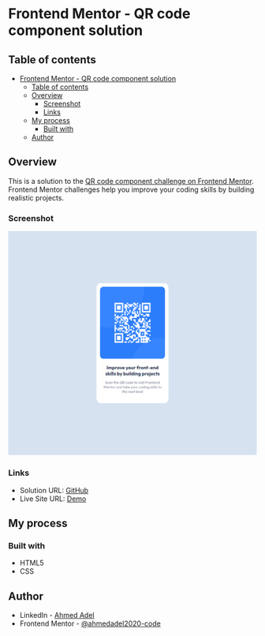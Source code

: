 # Frontend Mentor - QR code component solution
## Table of contents

- [Frontend Mentor - QR code component solution](#frontend-mentor---qr-code-component-solution)
  - [Table of contents](#table-of-contents)
  - [Overview](#overview)
    - [Screenshot](#screenshot)
    - [Links](#links)
  - [My process](#my-process)
    - [Built with](#built-with)
  - [Author](#author)

## Overview
This is a solution to the [QR code component challenge on Frontend Mentor](https://www.frontendmentor.io/challenges/qr-code-component-iux_sIO_H). Frontend Mentor challenges help you improve your coding skills by building realistic projects. 
### Screenshot

![](./images/qr-challenge.png)

### Links

- Solution URL: [GitHub](https://github.com/ahmedadel2020-code/Front-End-Mentor-challenge-01)
- Live Site URL: [Demo](https://ahmedadel2020-code.github.io/Front-End-Mentor-challenge-01/)

## My process

### Built with

- HTML5
- CSS

## Author

- LinkedIn - [Ahmed Adel](https://www.linkedin.com/in/ahmed-adel2024/)
- Frontend Mentor - [@ahmedadel2020-code](https://www.frontendmentor.io/profile/ahmedadel2020-code)
